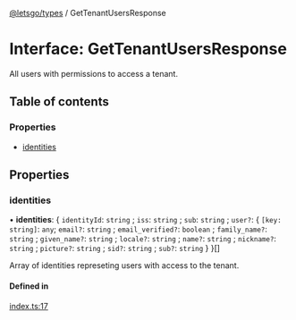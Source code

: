 [@letsgo/types](../README.md) / GetTenantUsersResponse

# Interface: GetTenantUsersResponse

All users with permissions to access a tenant.

## Table of contents

### Properties

- [identities](GetTenantUsersResponse.md#identities)

## Properties

### identities

• **identities**: \{ `identityId`: `string` ; `iss`: `string` ; `sub`: `string` ; `user?`: \{ `[key: string]`: `any`; `email?`: `string` ; `email_verified?`: `boolean` ; `family_name?`: `string` ; `given_name?`: `string` ; `locale?`: `string` ; `name?`: `string` ; `nickname?`: `string` ; `picture?`: `string` ; `sid?`: `string` ; `sub?`: `string`  }  }[]

Array of identities represeting users with access to the tenant.

#### Defined in

[index.ts:17](https://github.com/47chapters/letsgo/blob/06da252/packages/types/src/index.ts#L17)
